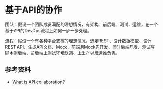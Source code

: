 # 基于API的协作

团队：假设一个团队成员满配的理想情况，有架构、前后端、测试、运维，在一个基于API的DevOps流程上如何一步一步处理。

流程：假设一个有各种平台支撑的理想情况，选定REST、设计数据模型、设计REST API、生成API文档、Mock，前端用Mock先开发、同时后端开发、测试写脚本测后端、前后端上测试环境联调、上生产以后运维负责。

## 参考资料

- [What is API collaboration?](https://www.postman.com/api-platform/api-collaboration/)
